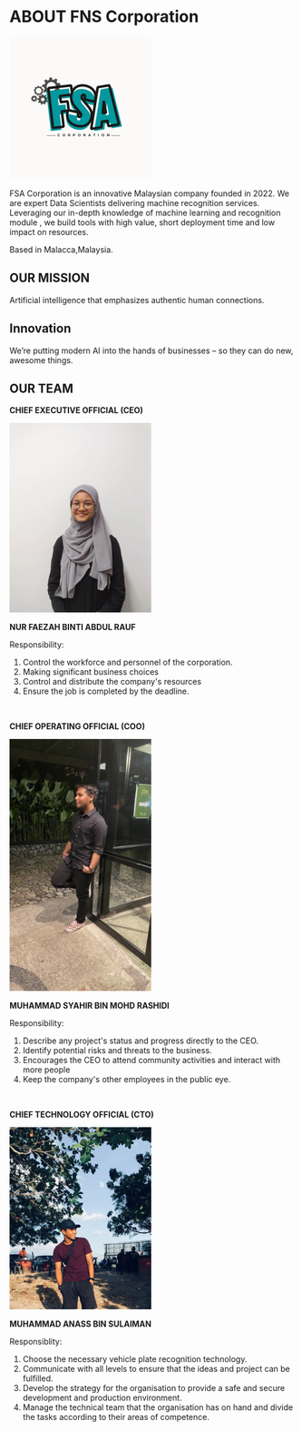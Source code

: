 # ABOUT FNS Corporation 

<img src="assets/FSA_logo.png" width="250" height="auto" />

FSA Corporation is an innovative Malaysian company founded in 2022. We are expert Data Scientists delivering machine recognition services. Leveraging our in-depth knowledge of machine learning and recognition module , we build tools with high value, short deployment time and low impact on resources.

Based in Malacca,Malaysia. 

## OUR MISSION
Artificial intelligence that emphasizes authentic human connections.

## Innovation
We’re putting modern AI into the hands of businesses – so they can do new, awesome things.

## OUR TEAM
**CHIEF EXECUTIVE OFFICIAL (CEO)**

<img src="assets/Faezah.jpeg" width="250" height="auto" />

**NUR FAEZAH BINTI ABDUL RAUF**

Responsibility:
1. Control the workforce and personnel of the corporation.
2. Making significant business choices
3. Control and distribute the company's resources
4. Ensure the job is completed by the deadline.

<br>

**CHIEF OPERATING OFFICIAL (COO)**

<img src="assets/Syahir.jpg" width="250" height="auto" />

**MUHAMMAD SYAHIR BIN MOHD RASHIDI**

Responsibility:
1. Describe any project's status and progress directly to the CEO.
2. Identify potential risks and threats to the business.
3. Encourages the CEO to attend community activities and interact with more people
4. Keep the company's other employees in the public eye.

<br>

**CHIEF TECHNOLOGY OFFICIAL (CTO)**

<img src="assets/Anass.jpeg" width="250" height="auto" />

**MUHAMMAD ANASS BIN SULAIMAN**

Responsiblity:
1. Choose the necessary vehicle plate recognition technology.
2. Communicate with all levels to ensure that the ideas and project can be fulfilled. 
3. Develop the strategy for the organisation to provide a safe and secure development and production environment.
4. Manage the technical team that the organisation has on hand and divide the tasks according to their areas of competence.


<br>
